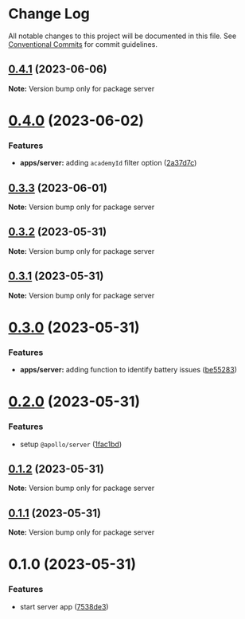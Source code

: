 # Change Log

All notable changes to this project will be documented in this file.
See [Conventional Commits](https://conventionalcommits.org) for commit guidelines.

## [0.4.1](https://github.com/emunhoz/battery-issue-tracker/compare/server@0.4.0...server@0.4.1) (2023-06-06)

**Note:** Version bump only for package server





# [0.4.0](https://github.com/emunhoz/battery-issue-tracker/compare/server@0.3.3...server@0.4.0) (2023-06-02)


### Features

* **apps/server:** adding `academyId` filter option ([2a37d7c](https://github.com/emunhoz/battery-issue-tracker/commit/2a37d7ce849ffefa21cf0a0de299631e57d0c8c6))





## [0.3.3](https://github.com/emunhoz/battery-issue-tracker/compare/server@0.3.2...server@0.3.3) (2023-06-01)

**Note:** Version bump only for package server





## [0.3.2](https://github.com/emunhoz/battery-issue-tracker/compare/server@0.3.1...server@0.3.2) (2023-05-31)

**Note:** Version bump only for package server





## [0.3.1](https://github.com/emunhoz/battery-issue-tracker/compare/server@0.3.0...server@0.3.1) (2023-05-31)

**Note:** Version bump only for package server





# [0.3.0](https://github.com/emunhoz/battery-issue-tracker/compare/server@0.2.0...server@0.3.0) (2023-05-31)


### Features

* **apps/server:** adding function to identify battery issues ([be55283](https://github.com/emunhoz/battery-issue-tracker/commit/be5528389690ccb3532261cd81e6309d4b2c6e68))





# [0.2.0](https://github.com/emunhoz/battery-issue-tracker/compare/server@0.1.2...server@0.2.0) (2023-05-31)


### Features

* setup `@apollo/server` ([1fac1bd](https://github.com/emunhoz/battery-issue-tracker/commit/1fac1bdc62b18ec9c4f7111b14ab78d95e4bc99b))





## [0.1.2](https://github.com/emunhoz/battery-issue-tracker/compare/server@0.1.1...server@0.1.2) (2023-05-31)

**Note:** Version bump only for package server





## [0.1.1](https://github.com/emunhoz/battery-issue-tracker/compare/server@0.1.0...server@0.1.1) (2023-05-31)

**Note:** Version bump only for package server





# 0.1.0 (2023-05-31)


### Features

* start server app ([7538de3](https://github.com/emunhoz/battery-issue-tracker/commit/7538de34d687d61f3ec77a56536970b4157a84b1))
